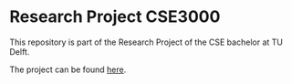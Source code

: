 # Research Project CSE3000

This repository is part of the Research Project of the CSE bachelor at TU Delft.

The project can be found [here](https://cse3000-research-project.github.io/2023/Q2).
